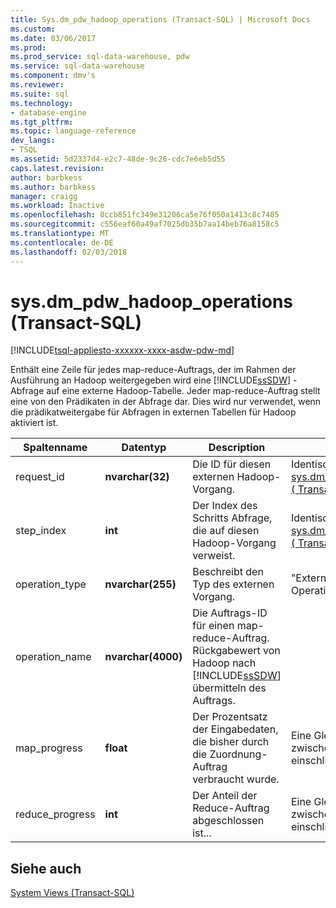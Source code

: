 ```yaml
---
title: Sys.dm_pdw_hadoop_operations (Transact-SQL) | Microsoft Docs
ms.custom: 
ms.date: 03/06/2017
ms.prod: 
ms.prod_service: sql-data-warehouse, pdw
ms.service: sql-data-warehouse
ms.component: dmv's
ms.reviewer: 
ms.suite: sql
ms.technology:
- database-engine
ms.tgt_pltfrm: 
ms.topic: language-reference
dev_langs:
- TSQL
ms.assetid: 5d2337d4-e2c7-48de-9c26-cdc7e6eb5d55
caps.latest.revision: 
author: barbkess
ms.author: barbkess
manager: craigg
ms.workload: Inactive
ms.openlocfilehash: 8ccb851fc349e31206ca5e76f050a1413c8c7405
ms.sourcegitcommit: c556eaf60a49af7025db35b7aa14beb76a8158c5
ms.translationtype: MT
ms.contentlocale: de-DE
ms.lasthandoff: 02/03/2018
---
```

# <a name="sysdmpdwhadoopoperations-transact-sql"></a>sys.dm_pdw_hadoop_operations (Transact-SQL)
[!INCLUDE[tsql-appliesto-xxxxxx-xxxx-asdw-pdw-md](../../includes/tsql-appliesto-xxxxxx-xxxx-asdw-pdw-md.md)]

  Enthält eine Zeile für jedes map-reduce-Auftrags, der im Rahmen der Ausführung an Hadoop weitergegeben wird eine [!INCLUDE[ssSDW](../../includes/sssdw-md.md)] -Abfrage auf eine externe Hadoop-Tabelle. Jeder map-reduce-Auftrag stellt eine von den Prädikaten in der Abfrage dar. Dies wird nur verwendet, wenn die prädikatweitergabe für Abfragen in externen Tabellen für Hadoop aktiviert ist.  
  
|Spaltenname|Datentyp|Description|Bereich|  
|-----------------|---------------|-----------------|-----------|  
|request_id|**nvarchar(32)**|Die ID für diesen externen Hadoop-Vorgang.|Identisch mit der ID in [sys.dm_pdw_exec_requests &#40; Transact-SQL &#41; ](../../relational-databases/system-dynamic-management-views/sys-dm-pdw-exec-requests-transact-sql.md).|  
|step_index|**int**|Der Index des Schritts Abfrage, die auf diesen Hadoop-Vorgang verweist.|Identisch mit Step_index in [sys.dm_pdw_request_steps &#40; Transact-SQL &#41; ](../../relational-databases/system-dynamic-management-views/sys-dm-pdw-request-steps-transact-sql.md).|  
|operation_type|**nvarchar(255)**|Beschreibt den Typ des externen Vorgang.|"Externe Hadoop Operation"|  
|operation_name|**nvarchar(4000)**|Die Auftrags-ID für einen map-reduce-Auftrag. Rückgabewert von Hadoop nach [!INCLUDE[ssSDW](../../includes/sssdw-md.md)] übermitteln des Auftrags.||  
|map_progress|**float**|Der Prozentsatz der Eingabedaten, die bisher durch die Zuordnung-Auftrag verbraucht wurde.|Eine Gleitkommazahl zwischen und einschließlich 0 und 100.|  
|reduce_progress|**int**|Der Anteil der Reduce-Auftrag abgeschlossen ist...|Eine Gleitkommazahl zwischen und einschließlich 0 und 100.|  
  
## <a name="see-also"></a>Siehe auch  
 [System Views &#40;Transact-SQL&#41;](http://msdn.microsoft.com/library/35a6161d-7f43-4e00-bcd3-3091f2015e90)  
  
  
